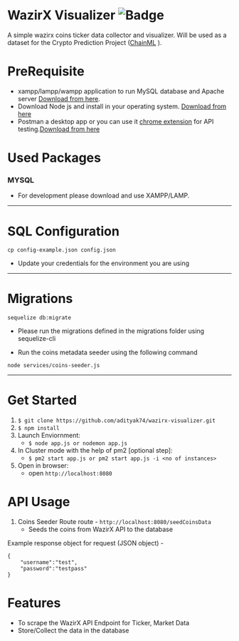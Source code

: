# WazirX Visualizer ![Badge](https://github.com/adityak74/wazirx-visualizer/workflows/.github/workflows/main.yml/badge.svg)

A simple wazirx coins ticker data collector and visualizer. Will be used as a dataset for the Crypto Prediction Project ([ChainML](https://github.com/adityak74/chainML) ).

# PreRequisite

* xampp/lampp/wampp application to run MySQL database and Apache server [Download from here](https://www.apachefriends.org/download.html).
* Download Node js and install in your operating system. [Download from here](https://nodejs.org/en/download/)
* Postman a desktop app or you can use it [chrome extension](https://chrome.google.com/webstore/category/extensions) for API testing.[Download from here](https://www.getpostman.com/apps) 

# Used Packages 

### MYSQL
* For development please download and use XAMPP/LAMP. 

---

# SQL Configuration

```
cp config-example.json config.json
```
* Update your credentials for the environment you are using

---
# Migrations

```
sequelize db:migrate
```
* Please run the migrations defined in the migrations folder using sequelize-cli

* Run the coins metadata seeder using the following command
```
node services/coins-seeder.js
```

---

# Get Started

1. `$ git clone https://github.com/adityak74/wazirx-visualizer.git`
2. `$ npm install`
3. Launch Enviornment:
    * `$ node app.js or nodemon app.js`
4. In Cluster mode with the help of pm2 [optional step]:
    * `$ pm2 start app.js or pm2 start app.js -i <no of instances>`
5. Open in browser:
    * open `http://localhost:8080`

# API Usage 

1. Coins Seeder Route route - `http://localhost:8080/seedCoinsData`
     * Seeds the coins from WazirX API to the database

Example response object for request (JSON object) -

```
{
    "username":"test",
    "password":"testpass"
}
```

# Features

* To scrape the WazirX API Endpoint for Ticker, Market Data
* Store/Collect the data in the database
